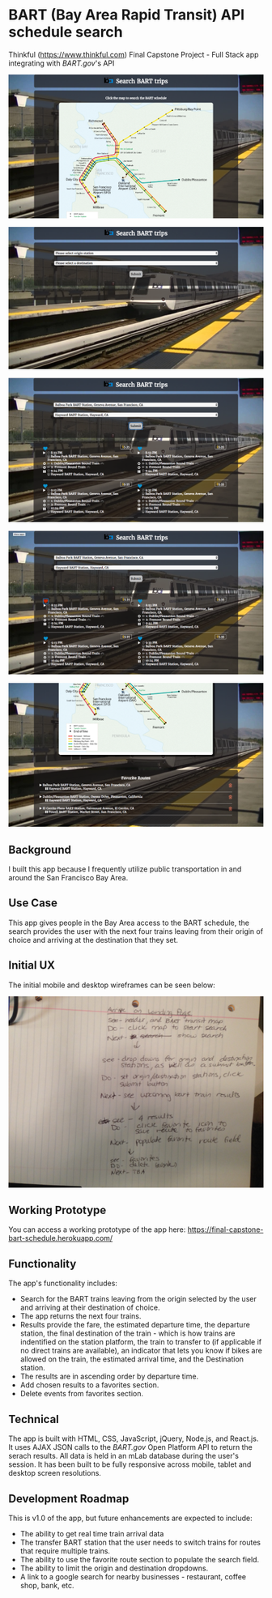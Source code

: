 # BART (Bay Area Rapid Transit) API schedule search
Thinkful (https://www.thinkful.com) Final Capstone Project - Full Stack app integrating with *BART.gov*'s API

![landing page](https://github.com/brandylavoy/final-capstone-bart-schedule/blob/master/git_hub_images/landing-page-no-results.png)


![search box with no results](https://github.com/brandylavoy/final-capstone-bart-schedule/blob/master/git_hub_images/origin-destination-drop-down-selectors-no-results.png)


![schedule search results showing](https://github.com/brandylavoy/final-capstone-bart-schedule/blob/master/git_hub_images/search-results-returned-no-favorites.png)


![schedule search results with one favorite](https://github.com/brandylavoy/final-capstone-bart-schedule/blob/master/git_hub_images/search-results-one-selected-to-add-to-favoirtes-container.png)


![favorites container with three routes favorited](https://github.com/brandylavoy/final-capstone-bart-schedule/blob/master/git_hub_images/favorites-container-with-three-favorites.png)

## Background

I built this app because I frequently utilize public transportation in and around the San Francisco Bay Area.

## Use Case

This app gives people in the Bay Area access to the BART schedule, the search provides the user with the next four trains leaving from their origin of choice and arriving at the destination that they set.

## Initial UX

The initial mobile and desktop wireframes can be seen below:

![Initial Wireframe](https://github.com/brandylavoy/final-capstone-bart-schedule/blob/master/git_hub_images/BART-wireframe.JPG)

## Working Prototype

You can access a working prototype of the app here: https://final-capstone-bart-schedule.herokuapp.com/

## Functionality
The app's functionality includes:

* Search for the BART trains leaving from the origin selected by the user and arriving at their destination of choice.
* The app returns the next four trains.
* Results provide the fare, the estimated departure time, the departure station, the final destination of the train - which is how trains are indentified on the station platform, the train to transfer to (if applicable if no direct trains are available), an indicator that lets you know if bikes are allowed on the train, the estimated arrival time, and the Destination station.
* The results are in ascending order by departure time.
* Add chosen results to a favorites section.
* Delete events from favorites section.


## Technical

The app is built with HTML, CSS, JavaScript, jQuery, Node.js, and React.js. It uses AJAX JSON calls to the *BART.gov* Open Platform API to return the serach results. All data is held in an mLab database during the user's session. It has been built to be fully responsive across mobile, tablet and desktop screen resolutions.

## Development Roadmap

This is v1.0 of the app, but future enhancements are expected to include:

* The ability to get real time train arrival data
* The transfer BART station that the user needs to switch trains for routes that require multiple trains.
* The ability to use the favorite route section to populate the search field.
* The ability to limit the origin and destination dropdowns.
* A link to a google search for nearby businesses - restaurant, coffee shop, bank, etc.
